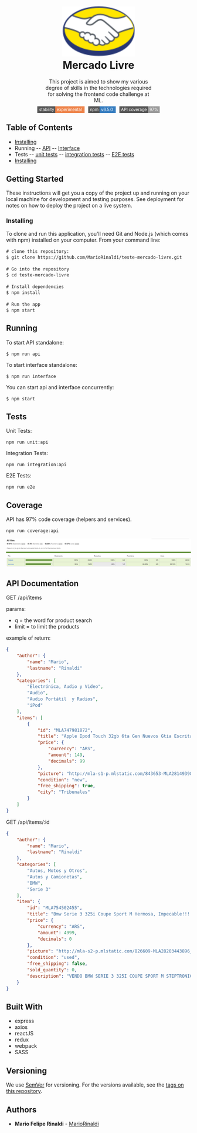<h1 align="center">
  <br>
  <img src="/public/img/Logo_ML@2x.png.png" alt="Markdownify" width="200">
  <br>
  Mercado Livre
  <br>
</h1>

<p style="width:60%; text-align: center; margin: 0 auto 10px;">
This project is aimed to show my various degree of skills in the technologies required for solving the frontend code challenge at ML.
</p>
<div align="center" style="font-size:.8em">
  <!-- Stability -->
  <span style="background-color:#555; color: #fff; padding: 2px 0px 2px 5px; margin: 0 5px;">
    stability
    <span style="background-color: #EE8349; padding: 2px 4px;">
      experimental
    </span>
  </span>
  <!-- NPM version -->
  <span style="background-color:#555; color: #fff; padding: 2px 0px 2px 5px; margin: 0 5px;">
    npm
    <span style="background-color: #357DC0; padding: 2px 4px;"> 
      v6.5.0
    </span>
  </span>
  <!-- Test Coverage -->
  <span style="background-color:#555; color: #fff; padding: 2px 0px 2px 5px; margin: 0 5px;">
    API coverage
    <span style="background-color: #999; padding: 2px 4px;"> 
      97%
    </span>
  </span>
</div>

## Table of Contents
- [Installing](#installing)
- Running
-- [API](#running)
-- [Interface](#running)
- Tests
-- [unit tests](#unit-tests)
-- [integration tests](#integration-tests)
-- [E2E tests](#e2e-tests)
- [Installing](#installing)


## Getting Started

These instructions will get you a copy of the project up and running on your local machine for development and testing purposes. See deployment for notes on how to deploy the project on a live system.

### Installing
To clone and run this application, you'll need Git and Node.js (which comes with npm) installed on your computer. From your command line:

```
# clone this repository:
$ git clone https://github.com/MarioRinaldi/teste-mercado-livre.git

# Go into the repository
$ cd teste-mercado-livre

# Install dependencies
$ npm install

# Run the app
$ npm start
```

## Running


To start API standalone:
```
$ npm run api
```

To start interface standalone:
```
$ npm run interface
```

You can start api and interface concurrently:
```
$ npm start
```

## Tests

<a id="unit-tests" style="color: inherit;">Unit Tests:</a>
```
npm run unit:api
```

<a id="unit-tests" style="color: inherit;">Integration Tests:</a>
```
npm run integration:api
```

<a id="unit-tests" style="color: inherit;">E2E Tests:</a>
```
npm run e2e
```


## Coverage

API has 97% code coverage (helpers and services).
```
npm run coverage:api
```
<img src="./public/img/coverage-screenshot.png" />

## API Documentation


GET /api/items 

params:
- q = the word for product search
- limit = to limit the products

example of return:
```json
{
    "author": {
        "name": "Mario",
        "lastname": "Rinaldi"
    },
    "categories": [
        "Electrónica, Audio y Video",
        "Audio",
        "Audio Portátil  y Radios",
        "iPod"
    ],
    "items": [
        {
            "id": "MLA747981872",
            "title": "Apple Ipod Touch 32gb 6ta Gen Nuevos Gtia Escrita",
            "price": {
                "currency": "ARS",
                "amount": 149,
                "decimals": 99
            },
            "picture": "http://mla-s1-p.mlstatic.com/843653-MLA28149398126_092018-I.jpg",
            "condition": "new",
            "free_shipping": true,
            "city": "Tribunales"
        }
    ]
}
```

GET /api/items/:id
```json
{
    "author": {
        "name": "Mario",
        "lastname": "Rinaldi"
    },
    "categories": [
        "Autos, Motos y Otros",
        "Autos y Camionetas",
        "BMW",
        "Serie 3"
    ],
    "item": {
        "id": "MLA754502455",
        "title": "Bmw Serie 3 325i Coupe Sport M Hermosa, Impecable!!!!!",
        "price": {
            "currency": "ARS",
            "amount": 4999,
            "decimals": 0
        },
        "picture": "http://mla-s2-p.mlstatic.com/826609-MLA28203443896_092018-O.jpg",
        "condition": "used",
        "free_shipping": false,
        "sold_quantity": 0,
        "description": "VENDO BMW SERIE 3 325I COUPE SPORT M STEPTRONIC HERMOSA,IMPECABLE!!!!!\r\nel vehiculo se encuentra en excelente estado \r\nsin detalles ,impecable ,hermosa,digna de ver!!!! \r\ninterior en optimas condiciones \r\nsin nada roto ni mal tratado \r\nmuy lindo auto!!!!\r\nmuy buen funcionamiento !!!!\r\ncubiertas en muy buen estado \r\nmecanica en inmejorable estado \r\ntodos sus services hechos en tiempo y forma \r\npapeles listos para su transferencia \r\nse obliga a transferir si o si sin excepcion alguna \r\nel precio establecido de $ 499.900 es de contado \r\nno asi en permuta \r\nse toman vehiculos de mayor o menor valor solo de mi interes \r\nFINANCIACION \r\n60% en efectivo \r\nresto 12,18,24,30,36,48 cuotas a convenir \r\nsolo con dni,recibo de sueldo,sin estar en veraz \r\n30% de interes anual \r\nDIRECCION \r\nsarmiento 4165 caseros a 8 cuadras de acceso oeste y av.republica \r\nHORARIOS \r\nlunes a viernes de 11:30 a 19 hs y sabados de 11:30 a 16 hs \r\nTELEFONOS \r\n hernan 1152403414 wsp \r\njuan 1162142080 wsp \r\nmarcos 1164778830 wsp \r\nno se atienden llamadas privadas ni desconocidas \r\nse contestan wsp a la brevedad"
    }
}
```


## Built With

- express
- axios
- reactJS
- redux
- webpack
- SASS


## Versioning

We use [SemVer](http://semver.org/) for versioning. For the versions available, see the [tags on this repository](https://github.com/MarioRinaldi/teste-mercado-livre/tags). 

## Authors

* **Mario Felipe Rinaldi** - [MarioRinaldi](https://github.com/MarioRinaldi)

